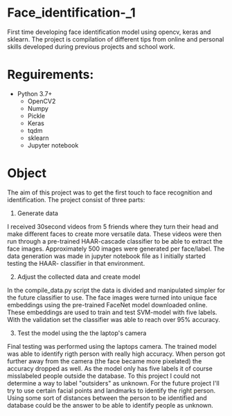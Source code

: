 # Face_identification-_1
First time developing face identification model using opencv, keras and sklearn. The project is compilation of different tips from online and personal skills developed during previous projects and school work. 

# Reguirements:
  - Python 3.7+
    - OpenCV2
    - Numpy
    - Pickle
    - Keras
    - tqdm
    - sklearn
    - Jupyter notebook

# Object
The aim of this project was to get the first touch to face recognition and identification. The project consist of three parts: 
  1) Generate data
  
 I received 30second videos from 5 friends where they turn their head and make different faces to create more versatile data. These videos were then run through a pre-trained HAAR-cascade classifier to be able to extract the face images. Approximately 500 images were generated per face/label. The data generation was made in jupyter notebook file as I initially started testing the HAAR- classifier in that environment.
  
  2) Adjust the collected data and create model
 
In the compile_data.py script the data is divided and manipulated simpler for the future classifier to  use. The face images were turned into unique face embeddings using the pre-trained FaceNet model downloaded online. These embeddings are used to train and test SVM-model with five labels. With the validation set the classifier was able to reach over 95% accuracy.
 
  3) Test the model using the the laptop's camera

Final testing was performed using the laptops camera. The trained model was able to identify rigth person with really high accuracy. When person got further away from the camera (the face became more pixelated) the accuracy dropped as well. As the model only has five labels it of course misslabeled people outside the database. To this project I could not determine a way to label "outsiders" as unknown. For the future project I'll try to use certain facial points and landmarks to identify the right person. Using some sort of distances between the person to be identified and database could be the answer to be able to identify people as unknown. 




  
    
